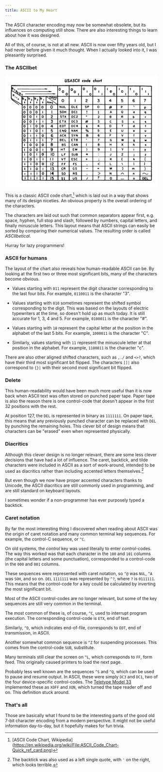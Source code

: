 ```yaml
---
title: ASCII to My Heart
---
```


The ASCII character encoding
may now be somewhat obsolete,
but its influences on computing
still show.
There are also
interesting things to learn
about how it was designed.

All of this, of course,
is not at all new.
ASCII is now over fifty years old,
but I had never before given it much thought.
When I actually looked into it,
I was pleasantly surprised.

### The ASCIIbet

[![ASCII code chart][chart]][chart]

This is a classic ASCII code chart,[^1]
which is laid out in a way
that shows many of its design niceties.
An obvious property
is the overall ordering of the characters.

The characters are laid out such that
common separators appear first,
e.g. space, hyphen, full stop and slash,
followed by numbers,
capital letters,
and finally minuscule letters.
This layout means that
ASCII strings can easily be sorted
by comparing their numerical values.
The resulting order is called *ASCIIbetical*.

Hurray for lazy programmers!

[chart]: /image/ascii.png

[^1]: [ASCII Code Chart, Wikipedia]
      (https://en.wikipedia.org/wiki/File:ASCII_Code_Chart-Quick_ref_card.png)

### ASCII for humans

The layout of the chart also reveals
how human-readable ASCII can be.
By looking at the first
two or three most significant bits,
many of the characters become obvious.

- Values starting with `011`
  represent the digit character
  corresponding to the last four bits.
  For example, `0110011` is the character "3".

- Values starting with `010`
  sometimes represent
  the shifted symbol corresponding to the digit.
  This was based on the layouts of electric typewriters at the time,
  so doesn't hold up as much today.
  It is still accurate for 1, 3, 4 and 5.
  For example, `0100011` is the character "#".

- Values starting with `10`
  represent the capital letter at
  the position in the alphabet of the last 5 bits.
  For example, `1000011` is the character "C".

- Similarly, values starting with `11`
  represent the minuscule letter at
  that position in the alphabet.
  For example, `1100011` is the character "c".

There are also other aligned shifted characters,
such as `,./` and `<>?`,
which have their third most significant bit flipped.
The characters `[]|` also correspond to `{}|`
with their second most significant bit flipped.

### Delete

This human-readability would have been
much more useful than it is now
back when ASCII text was often stored on punched paper tape.
Paper tape is also the reason
there is one control-code
that doesn't appear in the first 32 positions
with the rest.

At position 127,
the `DEL` is represented in binary as `1111111`.
On paper tape,
this means that any previously punched character
can be replaced with `DEL` by punching the remaining holes.
This clever bit of design means that
characters can be "erased" even when represented physically.

### Diacritics

Although this clever design is no longer relevant,
there are some less clever decisions that have had
a lot of influence.
The caret, backtick, and tilde characters
were included in ASCII as
a sort of work-around,
intended to be used as diacritics
rather than including accented letters themselves.[^2]

But even though we now have proper accented characters
thanks to Unicode,
the ASCII diacritics are still commonly used in programming,
and are still standard on keyboard layouts.

I sometimes wonder if a non-programmer
has ever purposely typed a backtick.

[^2]: The backtick was also used as a left single quote,
      with `'` on the right,
      which looks terrible.

### Caret notation

By far the most interesting thing
I discovered when reading about ASCII
was the origin of caret notation
and many common terminal key sequences.
For example, the control-C sequence, or `^C`.

On old systems,
the *control* key was used literally to enter *control*-codes.
The way this worked was
that each character in the `100` and `101` columns
(the capital letters and some punctuation),
corresponded to a control-code in the `000` and `001` columns.

These sequences were represented with caret notation,
so `^@` was `NUL`, `^A` was `SOH`, and so on.
`DEL` `1111111` was represented by `^?`,
where `?` is `0111111`.
This means that the control-code
for a key could be calculated by
inverting the most significant bit.

Most of the ASCII control-codes are no longer relevant,
but some of the key sequences
are still very common in the terminal.

The most common of these is,
of course, `^C`,
used to interrupt program execution.
The corresponding control-code is `ETX`,
end of text.

Similarly, `^D`,
which indicates end-of-file,
corresponds to `EOT`, end of transmission, in ASCII.

Another somewhat common sequence is `^Z`
for suspending processes.
This comes from the control-code `SUB`, substitute.

Many terminals still clear the screen on `^L`,
which corresponds to `FF`, form feed.
This originally caused printers to load the next page.

Probably less well known
are the sequences `^S` and `^Q`,
which can be used to pause and resume output.
In ASCII, these were simply `DC3` and `DC1`,
two of the four device-specific control-codes.
The [Teletype Model 33][model33] implemented these
as `XOFF` and `XON`,
which turned the tape reader off and on.
This definition stuck around.

[model33]: https://en.wikipedia.org/wiki/Teletype_Model_33

### That's all

Those are basically what I found
to be the interesting parts of
the good old 7-bit character encoding
from a modern perspective.
It might not be useful information day-to-day,
but it hopefully makes for fun trivia.
